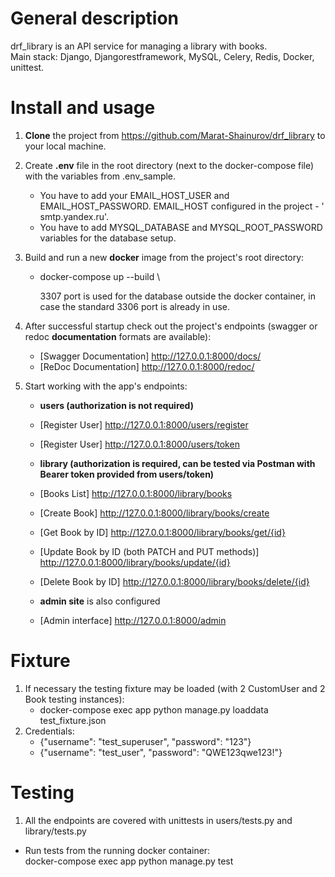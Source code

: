 # General description

drf_library is an API service for managing a library with books. \
Main stack: Django, Djangorestframework, MySQL, Celery, Redis, Docker, unittest.

# Install and usage

1. **Clone** the project from https://github.com/Marat-Shainurov/drf_library to your local machine.

2. Create **.env** file in the root directory (next to the docker-compose file) with the variables from .env_sample.
    - You have to add your EMAIL_HOST_USER and EMAIL_HOST_PASSWORD. EMAIL_HOST configured in the project - '
      smtp.yandex.ru'.
    - You have to add MYSQL_DATABASE and MYSQL_ROOT_PASSWORD variables for the database setup.

3. Build and run a new **docker** image from the project's root directory:
    - docker-compose up --build \

      3307 port is used for the database outside the docker container, in case the standard 3306 port is already in use.

4. After successful startup check out the project's endpoints (swagger or redoc **documentation** formats are
   available):
    - [Swagger Documentation] http://127.0.0.1:8000/docs/
    - [ReDoc Documentation] http://127.0.0.1:8000/redoc/

5. Start working with the app's endpoints:
    - **users (authorization is not required)**
    - [Register User] http://127.0.0.1:8000/users/register
    - [Register User] http://127.0.0.1:8000/users/token

    - **library (authorization is required, can be tested via Postman with Bearer token provided from users/token)**
    - [Books List] http://127.0.0.1:8000/library/books
    - [Create Book] http://127.0.0.1:8000/library/books/create
    - [Get Book by ID] http://127.0.0.1:8000/library/books/get/{id}
    - [Update Book by ID (both PATCH and PUT methods)] http://127.0.0.1:8000/library/books/update/{id}
    - [Delete Book by ID] http://127.0.0.1:8000/library/books/delete/{id}

    - **admin site** is also configured
    - [Admin interface] http://127.0.0.1:8000/admin

# Fixture

1. If necessary the testing fixture may be loaded (with 2 CustomUser and 2 Book testing instances):
    - docker-compose exec app python manage.py loaddata test_fixture.json
2. Credentials:
    - {"username": "test_superuser", "password": "123"}
    - {"username": "test_user", "password": "QWE123qwe123!"}

# Testing

1. All the endpoints are covered with unittests in users/tests.py and library/tests.py
- Run tests from the running docker container: \
  docker-compose exec app python manage.py test

